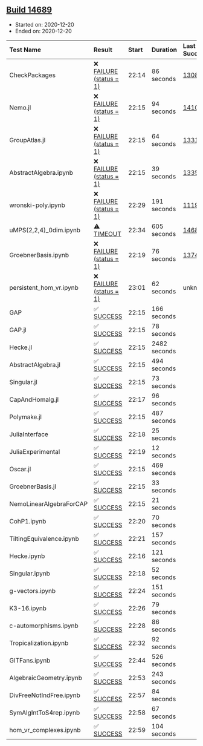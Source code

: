 ## [Build 14689](https://oscarci.mathematik.uni-kl.de/job/oscar/14689/)

* Started on: 2020-12-20
* Ended on: 2020-12-20

| Test Name    | Result | Start | Duration | Last Success | First Failure |
|:-------------|:-------|:------|:---------|:-------------|:--------------|
| CheckPackages | ❌ [FAILURE (status = 1)](https://oscarci.mathematik.uni-kl.de/job/oscar/14689/artifact/logs/build-14689/CheckPackages.log) | 22:14 | 86 seconds | [13085](https://oscarci.mathematik.uni-kl.de/job/oscar/13085/) | [13086](https://oscarci.mathematik.uni-kl.de/job/oscar/13086/) |
| Nemo.jl | ❌ [FAILURE (status = 1)](https://oscarci.mathematik.uni-kl.de/job/oscar/14689/artifact/logs/build-14689/Nemo.jl.log) | 22:15 | 94 seconds | [14101](https://oscarci.mathematik.uni-kl.de/job/oscar/14101/) | [14102](https://oscarci.mathematik.uni-kl.de/job/oscar/14102/) |
| GroupAtlas.jl | ❌ [FAILURE (status = 1)](https://oscarci.mathematik.uni-kl.de/job/oscar/14689/artifact/logs/build-14689/GroupAtlas.jl.log) | 22:15 | 64 seconds | [13311](https://oscarci.mathematik.uni-kl.de/job/oscar/13311/) | [13312](https://oscarci.mathematik.uni-kl.de/job/oscar/13312/) |
| AbstractAlgebra.ipynb | ❌ [FAILURE (status = 1)](https://oscarci.mathematik.uni-kl.de/job/oscar/14689/artifact/logs/build-14689/AbstractAlgebra.ipynb.log) | 22:15 | 39 seconds | [13355](https://oscarci.mathematik.uni-kl.de/job/oscar/13355/) | [13356](https://oscarci.mathematik.uni-kl.de/job/oscar/13356/) |
| wronski-poly.ipynb | ❌ [FAILURE (status = 1)](https://oscarci.mathematik.uni-kl.de/job/oscar/14689/artifact/logs/build-14689/wronski-poly.ipynb.log) | 22:29 | 191 seconds | [11192](https://oscarci.mathematik.uni-kl.de/job/oscar/11192/) | [11193](https://oscarci.mathematik.uni-kl.de/job/oscar/11193/) |
| uMPS(2,2,4)_0dim.ipynb | ⚠ [TIMEOUT](https://oscarci.mathematik.uni-kl.de/job/oscar/14689/artifact/logs/build-14689/uMPS-2-2-4-_0dim.ipynb.log) | 22:34 | 605 seconds | [14686](https://oscarci.mathematik.uni-kl.de/job/oscar/14686/) | [14687](https://oscarci.mathematik.uni-kl.de/job/oscar/14687/) |
| GroebnerBasis.ipynb | ❌ [FAILURE (status = 1)](https://oscarci.mathematik.uni-kl.de/job/oscar/14689/artifact/logs/build-14689/GroebnerBasis.ipynb.log) | 22:19 | 76 seconds | [13748](https://oscarci.mathematik.uni-kl.de/job/oscar/13748/) | [13749](https://oscarci.mathematik.uni-kl.de/job/oscar/13749/) |
| persistent_hom_vr.ipynb | ❌ [FAILURE (status = 1)](https://oscarci.mathematik.uni-kl.de/job/oscar/14689/artifact/logs/build-14689/persistent_hom_vr.ipynb.log) | 23:01 | 62 seconds | unknown | unknown |
| GAP | ✅ [SUCCESS](https://oscarci.mathematik.uni-kl.de/job/oscar/14689/artifact/logs/build-14689/GAP.log) | 22:15 | 166 seconds |  |  |
| GAP.jl | ✅ [SUCCESS](https://oscarci.mathematik.uni-kl.de/job/oscar/14689/artifact/logs/build-14689/GAP.jl.log) | 22:15 | 78 seconds |  |  |
| Hecke.jl | ✅ [SUCCESS](https://oscarci.mathematik.uni-kl.de/job/oscar/14689/artifact/logs/build-14689/Hecke.jl.log) | 22:15 | 2482 seconds |  |  |
| AbstractAlgebra.jl | ✅ [SUCCESS](https://oscarci.mathematik.uni-kl.de/job/oscar/14689/artifact/logs/build-14689/AbstractAlgebra.jl.log) | 22:15 | 494 seconds |  |  |
| Singular.jl | ✅ [SUCCESS](https://oscarci.mathematik.uni-kl.de/job/oscar/14689/artifact/logs/build-14689/Singular.jl.log) | 22:15 | 73 seconds |  |  |
| CapAndHomalg.jl | ✅ [SUCCESS](https://oscarci.mathematik.uni-kl.de/job/oscar/14689/artifact/logs/build-14689/CapAndHomalg.jl.log) | 22:17 | 96 seconds |  |  |
| Polymake.jl | ✅ [SUCCESS](https://oscarci.mathematik.uni-kl.de/job/oscar/14689/artifact/logs/build-14689/Polymake.jl.log) | 22:15 | 487 seconds |  |  |
| JuliaInterface | ✅ [SUCCESS](https://oscarci.mathematik.uni-kl.de/job/oscar/14689/artifact/logs/build-14689/JuliaInterface.log) | 22:18 | 25 seconds |  |  |
| JuliaExperimental | ✅ [SUCCESS](https://oscarci.mathematik.uni-kl.de/job/oscar/14689/artifact/logs/build-14689/JuliaExperimental.log) | 22:19 | 12 seconds |  |  |
| Oscar.jl | ✅ [SUCCESS](https://oscarci.mathematik.uni-kl.de/job/oscar/14689/artifact/logs/build-14689/Oscar.jl.log) | 22:15 | 469 seconds |  |  |
| GroebnerBasis.jl | ✅ [SUCCESS](https://oscarci.mathematik.uni-kl.de/job/oscar/14689/artifact/logs/build-14689/GroebnerBasis.jl.log) | 22:15 | 33 seconds |  |  |
| NemoLinearAlgebraForCAP | ✅ [SUCCESS](https://oscarci.mathematik.uni-kl.de/job/oscar/14689/artifact/logs/build-14689/NemoLinearAlgebraForCAP.log) | 22:15 | 21 seconds |  |  |
| CohP1.ipynb | ✅ [SUCCESS](https://oscarci.mathematik.uni-kl.de/job/oscar/14689/artifact/logs/build-14689/CohP1.ipynb.log) | 22:20 | 70 seconds |  |  |
| TiltingEquivalence.ipynb | ✅ [SUCCESS](https://oscarci.mathematik.uni-kl.de/job/oscar/14689/artifact/logs/build-14689/TiltingEquivalence.ipynb.log) | 22:21 | 157 seconds |  |  |
| Hecke.ipynb | ✅ [SUCCESS](https://oscarci.mathematik.uni-kl.de/job/oscar/14689/artifact/logs/build-14689/Hecke.ipynb.log) | 22:16 | 121 seconds |  |  |
| Singular.ipynb | ✅ [SUCCESS](https://oscarci.mathematik.uni-kl.de/job/oscar/14689/artifact/logs/build-14689/Singular.ipynb.log) | 22:18 | 52 seconds |  |  |
| g-vectors.ipynb | ✅ [SUCCESS](https://oscarci.mathematik.uni-kl.de/job/oscar/14689/artifact/logs/build-14689/g-vectors.ipynb.log) | 22:24 | 151 seconds |  |  |
| K3-16.ipynb | ✅ [SUCCESS](https://oscarci.mathematik.uni-kl.de/job/oscar/14689/artifact/logs/build-14689/K3-16.ipynb.log) | 22:26 | 79 seconds |  |  |
| c-automorphisms.ipynb | ✅ [SUCCESS](https://oscarci.mathematik.uni-kl.de/job/oscar/14689/artifact/logs/build-14689/c-automorphisms.ipynb.log) | 22:28 | 86 seconds |  |  |
| Tropicalization.ipynb | ✅ [SUCCESS](https://oscarci.mathematik.uni-kl.de/job/oscar/14689/artifact/logs/build-14689/Tropicalization.ipynb.log) | 22:32 | 92 seconds |  |  |
| GITFans.ipynb | ✅ [SUCCESS](https://oscarci.mathematik.uni-kl.de/job/oscar/14689/artifact/logs/build-14689/GITFans.ipynb.log) | 22:44 | 526 seconds |  |  |
| AlgebraicGeometry.ipynb | ✅ [SUCCESS](https://oscarci.mathematik.uni-kl.de/job/oscar/14689/artifact/logs/build-14689/AlgebraicGeometry.ipynb.log) | 22:53 | 243 seconds |  |  |
| DivFreeNotIndFree.ipynb | ✅ [SUCCESS](https://oscarci.mathematik.uni-kl.de/job/oscar/14689/artifact/logs/build-14689/DivFreeNotIndFree.ipynb.log) | 22:57 | 84 seconds |  |  |
| SymAlgIntToS4rep.ipynb | ✅ [SUCCESS](https://oscarci.mathematik.uni-kl.de/job/oscar/14689/artifact/logs/build-14689/SymAlgIntToS4rep.ipynb.log) | 22:58 | 67 seconds |  |  |
| hom_vr_complexes.ipynb | ✅ [SUCCESS](https://oscarci.mathematik.uni-kl.de/job/oscar/14689/artifact/logs/build-14689/hom_vr_complexes.ipynb.log) | 22:59 | 104 seconds |  |  |
